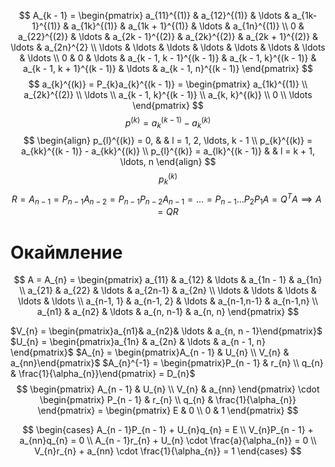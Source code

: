 $$
A_{k - 1} = \begin{pmatrix}
a_{11}^{(1)} & a_{12}^{(1)} & \ldots & a_{1k-1}^{(1)} & a_{1k}^{(1)} & a_{1k + 1}^{(1)} & \ldots & a_{1n}^{(1)} \\
0  & a_{22}^{(2)} &  \ldots & a_{2k - 1}^{(2)} & a_{2k}^{(2)} & a_{2k + 1}^{(2)} & \ldots & a_{2n}^{2} \\
\ldots & \ldots & \ldots & \ldots & \ldots & \ldots & \ldots & \ldots \\
0 & 0 & \ldots & a_{k - 1, k - 1}^{(k - 1)} & a_{k - 1, k}^{(k - 1)} & a_{k - 1, k + 1}^{(k - 1)} & \ldots & a_{k - 1, n}^{(k - 1)}
\end{pmatrix}
$$
$$
a_{k}^{(k)} = P_{k}a_{k}^{(k - 1)} = \begin{pmatrix}
a_{1k}^{(1)}  \\
a_{2k}^{(2)}  \\
\ldots \\
a_{k - 1, k}^{(k - 1)} \\
a_{k, k}^{(k)} \\
0 \\
\ldots
\end{pmatrix}
$$
$$
p^{(k)} = a_{k}^{(k - 1)} - a_{k}^{(k)}
$$
$$
\begin{align}
p_{l}^{(k)} = 0, & &  l = 1, 2, \ldots, k - 1 \\
p_{k}^{(k)} = a_{kk}^{(k - 1)} - a_{kk}^{(k)} \\
p_{l}^{(k)} = a_{lk}^{(k - 1)} &  & l = k + 1, \ldots, n
\end{align}
$$
$$
p_{k}^{(k)}
$$
$$R=A_{{n-1}}=P_{n-1}A_{n-2}=P_{n-1}P_{n-2}A_{n-1}=\ldots=P_{n-1}\ldots P_{2}P_{1}A=Q^{T}A\implies A=QR$$

# Окаймление
$$
A = A_{n} = \begin{pmatrix}
a_{11} & a_{12} & \ldots & a_{1n - 1} & a_{1n} \\
a_{21} & a_{22} & \ldots & a_{2n-1} & a_{2n} \\
\ldots & \ldots & \ldots & \ldots & \ldots \\
a_{n-1, 1} & a_{n-1, 2} & \ldots & a_{n-1,n-1} & a_{n-1,n} \\
a_{n1} & a_{n2} & \ldots & a_{n, n-1} & a_{n, n}
\end{pmatrix}
$$

$V_{n} = \begin{pmatrix}a_{n1}& a_{n2}& \ldots & a_{n, n - 1}\end{pmatrix}$
$U_{n} = \begin{pmatrix}a_{1n} & a_{2n} & \ldots & a_{n - 1, n} \end{pmatrix}$
$A_{n} = \begin{pmatrix}A_{n - 1} & U_{n} \\ V_{n} & a_{nn}\end{pmatrix}$
$A_{n}^{-1} = \begin{pmatrix}P_{n - 1} & r_{n} \\ q_{n} & \frac{1}{\alpha_{n}}\end{pmatrix} = D_{n}$
$$
\begin{pmatrix}
A_{n - 1} & U_{n} \\
V_{n} & a_{nn}
\end{pmatrix} \cdot \begin{pmatrix}
P_{n - 1} & r_{n} \\
q_{n} & \frac{1}{\alpha_{n}}
\end{pmatrix} = \begin{pmatrix}
E & 0 \\
0 & 1
\end{pmatrix}
$$

$$
\begin{cases}
A_{n - 1}P_{n - 1} + U_{n}q_{n} = E \\
V_{n}P_{n - 1} + a_{nn}q_{n} = 0 \\
A_{n - 1}r_{n} + U_{n} \cdot \frac{a}{\alpha_{n}} = 0 \\
V_{n}r_{n} + a_{nn} \cdot \frac{1}{\alpha_{n}} = 1
\end{cases}
$$